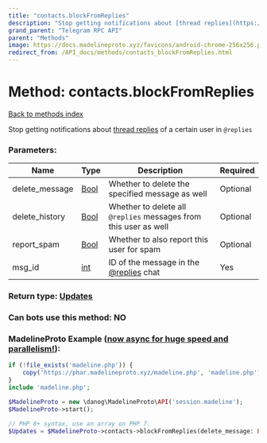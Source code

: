 ```yaml
---
title: "contacts.blockFromReplies"
description: "Stop getting notifications about [thread replies](https://core.telegram.org/api/threads) of a certain user in `@replies`"
grand_parent: "Telegram RPC API"
parent: "Methods"
image: https://docs.madelineproto.xyz/favicons/android-chrome-256x256.png
redirect_from: /API_docs/methods/contacts_blockFromReplies.html
---
```

# Method: contacts.blockFromReplies
[Back to methods index](index.html)



Stop getting notifications about [thread replies](https://core.telegram.org/api/threads) of a certain user in `@replies`

### Parameters:

| Name     |    Type       | Description | Required |
|----------|---------------|-------------|----------|
|delete\_message|[Bool](/API_docs/types/Bool.html) | Whether to delete the specified message as well | Optional|
|delete\_history|[Bool](/API_docs/types/Bool.html) | Whether to delete all `@replies` messages from this user as well | Optional|
|report\_spam|[Bool](/API_docs/types/Bool.html) | Whether to also report this user for spam | Optional|
|msg\_id|[int](/API_docs/types/int.html) | ID of the message in the [@replies](https://core.telegram.org/api/threads#replies) chat | Yes|


### Return type: [Updates](/API_docs/types/Updates.html)

### Can bots use this method: **NO**


### MadelineProto Example ([now async for huge speed and parallelism!](https://docs.madelineproto.xyz/docs/ASYNC.html)):


```php
if (!file_exists('madeline.php')) {
    copy('https://phar.madelineproto.xyz/madeline.php', 'madeline.php');
}
include 'madeline.php';

$MadelineProto = new \danog\MadelineProto\API('session.madeline');
$MadelineProto->start();

// PHP 8+ syntax, use an array on PHP 7.
$Updates = $MadelineProto->contacts->blockFromReplies(delete_message: Bool, delete_history: Bool, report_spam: Bool, msg_id: int, );
```

